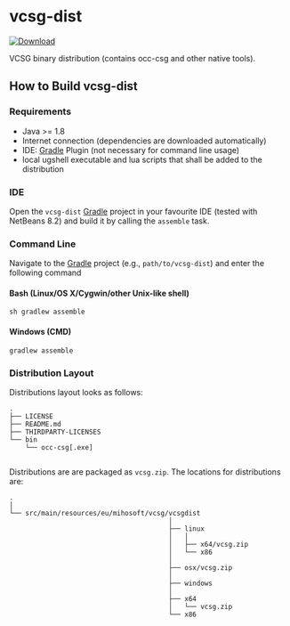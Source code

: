 # vcsg-dist

[ ![Download](https://api.bintray.com/packages/miho/JCSG/vcsg-dist/images/download.svg) ](https://bintray.com/miho/JCSG/vcsg-dist/_latestVersion)

VCSG binary distribution (contains occ-csg and other native tools). 

## How to Build vcsg-dist

### Requirements

- Java >= 1.8
- Internet connection (dependencies are downloaded automatically)
- IDE: [Gradle](http://www.gradle.org/) Plugin (not necessary for command line usage)
- local ugshell executable and lua scripts that shall be added to the distribution

### IDE

Open the `vcsg-dist` [Gradle](http://www.gradle.org/) project in your favourite IDE (tested with NetBeans 8.2) and build it
by calling the `assemble` task.

### Command Line

Navigate to the [Gradle](http://www.gradle.org/) project (e.g., `path/to/vcsg-dist`) and enter the following command

#### Bash (Linux/OS X/Cygwin/other Unix-like shell)

    sh gradlew assemble
    
#### Windows (CMD)

    gradlew assemble
    
### Distribution Layout

Distributions layout looks as follows:

```
.
├── LICENSE
├── README.md
├── THIRDPARTY-LICENSES
└── bin
    └── occ-csg[.exe]
            
```
Distributions are are packaged as `vcsg.zip`. The locations for distributions are:

```
.
│
└── src/main/resources/eu/mihosoft/vcsg/vcsgdist
                                        │
                                        ├── linux
                                        │   │  
                                        │   ├── x64/vcsg.zip
                                        │   └── x86
                                        │
                                        ├── osx/vcsg.zip
                                        │   
                                        ├── windows
                                        │
                                        ├── x64
                                        │   └── vcsg.zip
                                        └── x86
```
